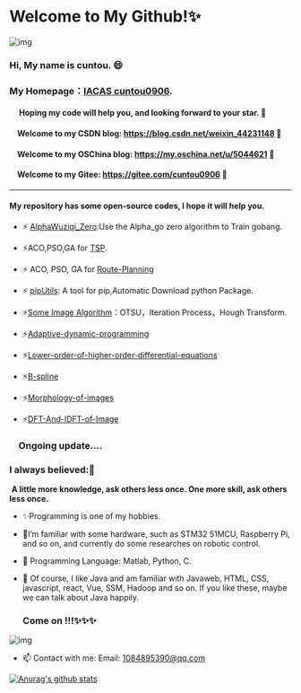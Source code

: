 # Welcome to My Github!✨

![img](https://gimg2.baidu.com/image_search/src=http%3A%2F%2Fatt.bbs.yy.com%2Fforum%2F201705%2F21%2F004241e6eg9c2ri3t66rov.gif&refer=http%3A%2F%2Fatt.bbs.yy.com&app=2002&size=f9999,10000&q=a80&n=0&g=0n&fmt=jpeg?sec=1618991643&t=015e117ae623848c7aec55c96a56aeed)

### 

### Hi, My name is cuntou. 😄

### My Homepage：[IACAS cuntou0906](https://cuntou0906.github.io/XiaocunLiao).

#### &emsp; Hoping my code will help you, and looking forward to your star. 👋

#### &emsp;Welcome to my CSDN blog:   https://blog.csdn.net/weixin_44231148 👋
#### &emsp;Welcome to my OSChina blog:   https://my.oschina.net/u/5044621 👋
#### &emsp;Welcome to my Gitee:  https://gitee.com/cuntou0906 👋

-- -

#### My repository has some open-source codes, I hope it will help you.

- ⚡ [AlphaWuziqi_Zero](https://github.com/cuntou0906/AlphaWuziqi_Zero):Use the Alpha_go zero algorithm to Train gobang.
- ⚡ACO,PSO,GA for [TSP](https://github.com/cuntou0906/TSP).
- ⚡ ACO, PSO, GA for [Route-Planning](https://github.com/cuntou0906/Route-Planning) 

- ⚡ [pipUtils](https://github.com/cuntou0906/pipUtils): A tool for pip,Automatic Download python Package. 
- ⚡[Some Image Algorithm](https://github.com/cuntou0906/Image-Segmentation)：OTSU，Iteration Process，Hough Transform.
- ⚡[Adaptive-dynamic-programming](https://github.com/cuntou0906/Adaptive-dynamic-programming)
- ⚡[Lower-order-of-higher-order-differential-equations](https://github.com/cuntou0906/Lower-order-of-higher-order-differential-equations)
- ⚡[B-spline](https://github.com/cuntou0906/B-spline)
- ⚡[Morphology-of-images](https://github.com/cuntou0906/Morphology-of-images)
- ⚡[DFT-And-IDFT-of-Image](https://github.com/cuntou0906/DFT-And-IDFT-of-Image)

### **&emsp;Ongoing update**....

### I always believed:🤔

​       <b>A little more knowledge, ask others less once. One more skill, ask others less once.</b>

- ✨Programming is one of my hobbies. 
- 🔭I’m familiar with some hardware, such as STM32 51MCU, Raspberry Pi, and so on, and currently do some researches on robotic control.
- 🌱 Programming Language: Matlab, Python, C.
- 👯 Of course, I like Java and am familiar with Javaweb, HTML, CSS, javascript, react, Vue, SSM, Hadoop and so on. If you like these, maybe we can talk about Java happily.

   ### Come on !!!✨✨✨

![img](https://gimg2.baidu.com/image_search/src=http%3A%2F%2Fhiphotos.baidu.com%2Ffeed%2Fpic%2Fitem%2F622762d0f703918ff6cec4105d3d269758eec4c9.jpg&refer=http%3A%2F%2Fhiphotos.baidu.com&app=2002&size=f9999,10000&q=a80&n=0&g=0n&fmt=jpeg?sec=1618992621&t=ad16f1042ec7cba15fde5f49fd8613ac)

- 📫 Contact with me: Email:  1084895390@qq.com 


[![Anurag's github stats](https://github-readme-stats.vercel.app/api?username=cuntou0906)](https://github.com/anuraghazra/github-readme-stats)

